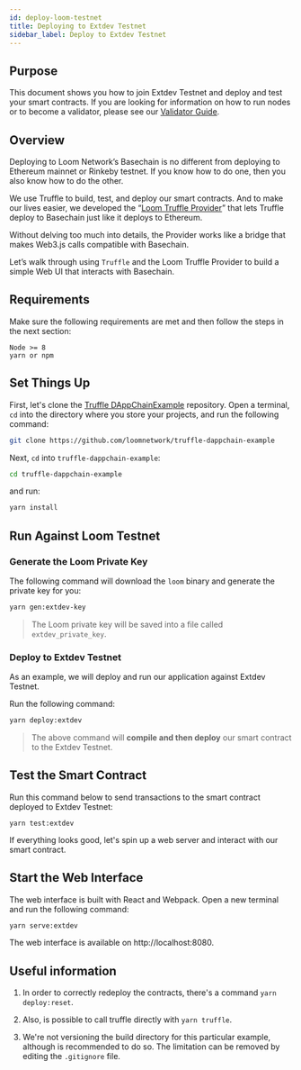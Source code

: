 ```yaml
---
id: deploy-loom-testnet
title: Deploying to Extdev Testnet
sidebar_label: Deploy to Extdev Testnet
---
```


## Purpose

This document shows you how to join Extdev Testnet and deploy and test your smart contracts. If you are looking for information on how to run nodes or to become a validator, please see our [Validator Guide](validator.html).

## Overview

Deploying to Loom Network’s Basechain is no different from deploying to Ethereum mainnet or Rinkeby testnet. If you know how to do one, then you also know how to do the other.

We use Truffle to build, test, and deploy our smart contracts. And to make our lives easier, we developed the “[Loom Truffle Provider](https://github.com/loomnetwork/loom-truffle-provider)” that lets Truffle deploy to Basechain just like it deploys to Ethereum.

Without delving too much into details, the Provider works like a bridge that makes Web3.js calls compatible with Basechain.

Let’s walk through using `Truffle` and the Loom Truffle Provider to build a simple Web UI that interacts with Basechain.

## Requirements

Make sure the following requirements are met and then follow the steps in the next section:

```text
Node >= 8
yarn or npm
```

## Set Things Up

First, let's clone the [Truffle DAppChainExample](https://github.com/loomnetwork/truffle-dappchain-example/) repository. Open a terminal, `cd` into the directory where you store your projects, and run the following command:

```bash
git clone https://github.com/loomnetwork/truffle-dappchain-example
```

Next, `cd` into `truffle-dappchain-example`:

```bash
cd truffle-dappchain-example
```

and run:

```bash
yarn install
```

## Run Against Loom Testnet

### Generate the Loom Private Key

The following command will download the `loom` binary and generate the private key for you:

```bash
yarn gen:extdev-key
```

> The Loom private key will be saved into a file called `extdev_private_key`.

### Deploy to Extdev Testnet

As an example, we will deploy and run our application against Extdev Testnet.

Run the following command:

```bash
yarn deploy:extdev
```

> The above command will **compile and then deploy** our smart contract to the Extdev Testnet.

## Test the Smart Contract

Run this command below to send transactions to the smart contract deployed to Extdev Testnet:

```test
yarn test:extdev
```

If everything looks good, let's spin up a web server and interact with our smart contract.

## Start the Web Interface

The web interface is built with React and Webpack. Open a new terminal and run the following command:

```bash
yarn serve:extdev
```

The web interface is available on http://localhost:8080.

## Useful information

1. In order to correctly redeploy the contracts, there's a command `yarn deploy:reset`.

2. Also, is possible to call truffle directly with `yarn truffle`.

3. We're not versioning the build directory for this particular example, although is recommended to do so. The limitation can be removed by editing the `.gitignore` file.
